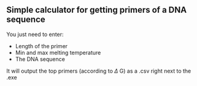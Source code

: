 ## Simple calculator for getting primers of a DNA sequence
You just need to enter:
- Length of the primer
- Min and max melting temperature
- The DNA sequence

It will output the top primers (according to $\Delta$ G) as a .csv right next to the .exe
